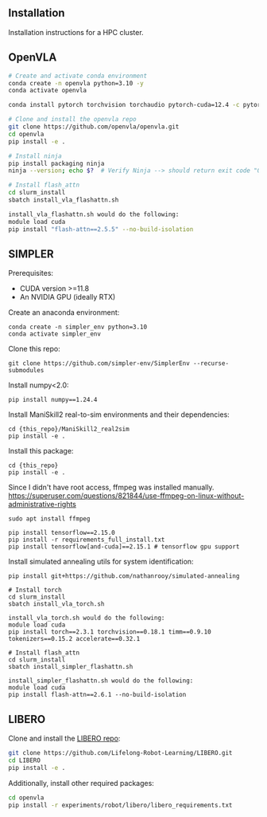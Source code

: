 ## Installation
Installation instructions for a HPC cluster.

## OpenVLA
```bash
# Create and activate conda environment
conda create -n openvla python=3.10 -y
conda activate openvla

conda install pytorch torchvision torchaudio pytorch-cuda=12.4 -c pytorch -c nvidia -y  # UPDATE ME!

# Clone and install the openvla repo
git clone https://github.com/openvla/openvla.git
cd openvla
pip install -e .

# Install ninja
pip install packaging ninja
ninja --version; echo $?  # Verify Ninja --> should return exit code "0"

# Install flash_attn
cd slurm_install
sbatch install_vla_flashattn.sh

install_vla_flashattn.sh would do the following:
module load cuda
pip install "flash-attn==2.5.5" --no-build-isolation
```

## SIMPLER
Prerequisites:
- CUDA version >=11.8
- An NVIDIA GPU (ideally RTX)

Create an anaconda environment:
```
conda create -n simpler_env python=3.10
conda activate simpler_env
```

Clone this repo:
```
git clone https://github.com/simpler-env/SimplerEnv --recurse-submodules
```

Install numpy<2.0:
```
pip install numpy==1.24.4
```

Install ManiSkill2 real-to-sim environments and their dependencies:
```
cd {this_repo}/ManiSkill2_real2sim
pip install -e .
```

Install this package:
```
cd {this_repo}
pip install -e .
```

Since I didn't have root access, ffmpeg was installed manually.
https://superuser.com/questions/821844/use-ffmpeg-on-linux-without-administrative-rights
```
sudo apt install ffmpeg
```
```
pip install tensorflow==2.15.0
pip install -r requirements_full_install.txt
pip install tensorflow[and-cuda]==2.15.1 # tensorflow gpu support
```

Install simulated annealing utils for system identification:
```
pip install git+https://github.com/nathanrooy/simulated-annealing
```

```
# Install torch
cd slurm_install
sbatch install_vla_torch.sh

install_vla_torch.sh would do the following:
module load cuda
pip install torch==2.3.1 torchvision==0.18.1 timm==0.9.10 tokenizers==0.15.2 accelerate==0.32.1

# Install flash_attn
cd slurm_install
sbatch install_simpler_flashattn.sh

install_simpler_flashattn.sh would do the following:
module load cuda
pip install flash-attn==2.6.1 --no-build-isolation
```

## LIBERO
Clone and install the [LIBERO repo](https://github.com/Lifelong-Robot-Learning/LIBERO):

```bash
git clone https://github.com/Lifelong-Robot-Learning/LIBERO.git
cd LIBERO
pip install -e .
```

Additionally, install other required packages:
```bash
cd openvla
pip install -r experiments/robot/libero/libero_requirements.txt
```
